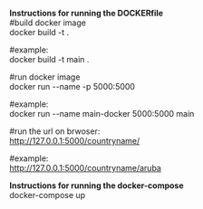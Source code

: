 **Instructions for running the DOCKERfile**    
#build docker image  
docker build -t <name> .    

#example:  
docker build -t main .    

#run docker image  
docker run --name <name> -p 5000:5000 <tagname>    

#example:  
docker run --name main-docker 5000:5000 main    

#run the url on brwoser:  
http://127.0.0.1:5000/countryname/<country name>    

#example:  
http://127.0.0.1:5000/countryname/aruba    


**Instructions for running the docker-compose**  
docker-compose up



